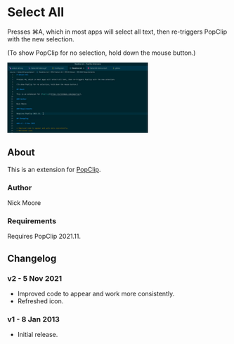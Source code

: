 # Select All

Presses ⌘A, which in most apps will select all text, then re-triggers PopClip with the new selection.

(To show PopClip for no selection, hold down the mouse button.)

<img src="https://github.com/pilotmoon/PopClip-Extensions/blob/master/source/SelectAll.popclipext/SelectAll-demo.gif" width="320px">

## About

This is an extension for [PopClip](https://pilotmoon.com/popclip/).

### Author

Nick Moore

### Requirements

Requires PopClip 2021.11.

## Changelog

### v2 - 5 Nov 2021

* Improved code to appear and work more consistently.
* Refreshed icon.

### v1 - 8 Jan 2013

* Initial release.
